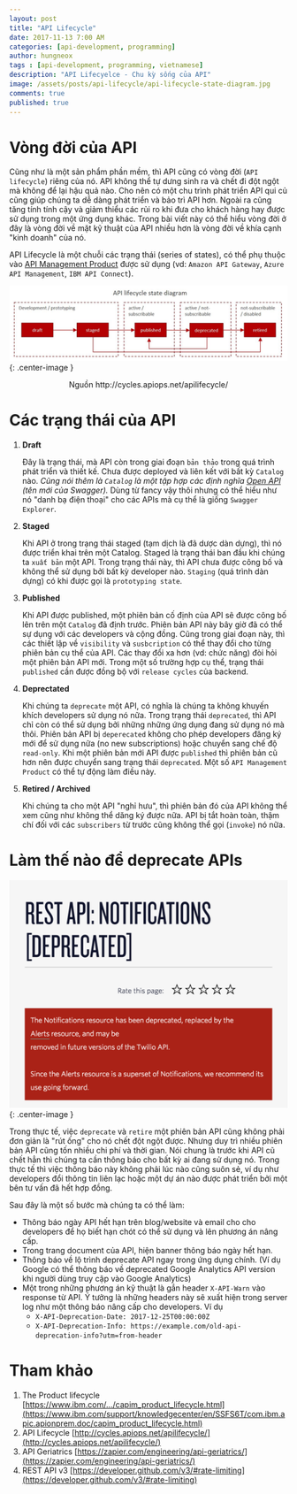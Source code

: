 ```yaml
---
layout: post
title: "API Lifecycle"
date: 2017-11-13 7:00 AM
categories: [api-development, programming]
author: hungneox
tags : [api-development, programming, vietnamese]
description: "API Lifecyelce - Chu kỳ sống của API"
image: /assets/posts/api-lifecycle/api-lifecycle-state-diagram.jpg
comments: true
published: true
---
```


# Vòng đời của API

Cũng như là một sản phẩm phần mềm, thì API cũng có vòng đời (`API lifecycle`) riêng của nó. API không thể tự dưng sinh ra và chết đi đột ngột mà không để lại hậu quả nào. Cho nên có một chu trình phát triển API qui củ cũng giúp chúng ta dễ dàng phát triển và bảo trì API hơn. Ngoài ra cũng tăng tính tính cậy và giảm thiểu các rủi ro khi đưa cho khách hàng hay được sử dụng trong một ứng dụng khác. Trong bài viết này có thể hiểu vòng đời ở đây là vòng đời về mặt kỹ thuật của API nhiều hơn là vòng đời về khía cạnh "kinh doanh" của nó.

API Lifecycle là một chuỗi các trạng thái (series of states), có thể phụ thuộc vào [API Management Product](https://en.wikipedia.org/wiki/API_management) được sử dụng (vd: `Amazon API Gateway`, `Azure API Management`, `IBM API Connect`).

!["API lifecycle diagram"](/assets/posts/api-lifecycle/api-lifecycle-state-diagram.jpg){: .center-image }
<center>Nguồn http://cycles.apiops.net/apilifecycle/</center>

# Các trạng thái của API

1. **Draft**

    Đây là trạng thái, mà API còn trong giai đoạn `bản thảo` trong quá trình phát triển và thiết kế. Chưa được deployed và liên kết với bất kỳ `Catalog` nào. 
    _Cũng nói thêm là `Catalog` là một tập hợp các định nghĩa [Open API](https://www.openapis.org/) (tên mới của Swagger)._ Dùng từ fancy vậy thôi nhưng có thể hiểu như nó "danh bạ điện thoại" cho các APIs mà cụ thể là giống `Swagger Explorer`.

2. **Staged**

    Khi API ở trong trạng thái staged (tạm dịch là đã dược dàn dựng), thì nó được triển khai trên một Catalog. Staged là trạng thái ban đầu khi chúng ta `xuất bản` một API. Trong trạng thái này, thì API chưa được công bố và không thể sử dụng bởi bất kỳ developer nào. `Staging` (quá trình dàn dựng) có khi được gọi là `prototyping state`.

3. **Published**

    Khi API được published, một phiên bản cố định của API sẽ được công bố lên trên một `Catalog` đã định trước. Phiên bản API này bây giờ đã có thể sự dụng với các developers và cộng đồng. Cũng trong giai đoạn này, thì các thiết lập về `visibility` và `susbcription` có thể thay đổi cho từng phiên bản cụ thể của API. Các thay đổi xa hơn (vd: chức năng) đòi hỏi một phiên bản API mới. Trong một số trường hợp cụ thể, trạng thái `published` cần được đồng bộ với `release cycles` của backend.

4. **Deprectated**

    Khi chúng ta `deprecate` một API, có nghĩa là chúng ta không khuyến khích developers sử dụng nó nữa. Trong trạng thái `deprecated`, thì API chỉ còn có thể sử dụng bởi những những ứng dụng đang sử dụng nó mà thôi. Phiên bản API bị `deperecated` không cho phép developers đăng ký mới để sử dụng nữa (no new subscriptions) hoặc chuyển sang chế độ `read-only`. Khi một phiên bản mới API được `published` thì phiên bản cũ hơn nên được chuyển sang trạng thái `deprecated`. Một số `API Management Product` có thể tự động làm điều này.

5. **Retired / Archived**

    Khi chúng ta cho một API "nghỉ hưu", thì phiên bản đó của API không thể xem cũng như không thể dăng ký được nữa. API bị tắt hoàn toàn, thậm chí đối với các `subscribers` từ trước cũng không thể gọi (`invoke`) nó nữa.

# Làm thế nào để deprecate APIs

!["Twilio API"](/assets/posts/api-lifecycle/twilio-api-deprecation.png){: .center-image }

Trong thực tế, việc `deprecate` và `retire` một phiên bản API cũng không phải đơn giản là "rút ống" cho nó chết đột ngột được. Nhưng duy trì nhiều phiên bản API cũng tốn nhiều chi phí và thời gian. Nói chung là trước khi API cũ chết hẳn thì chúng ta cần thông báo cho bất kỳ ai đang sử dụng nó. Trong thực tế thì việc thông báo này không phải lúc nào cũng suôn sẻ, ví dụ như developers đổi thông tin liên lạc hoặc một dự án nào được phát triển bởi một bên tư vấn đã hết hợp đồng.

Sau đây là một số bước mà chúng ta có thể làm:
- Thông báo ngày API hết hạn trên blog/website và email cho cho developers để họ biết hạn chót có thể sử dụng và lên phương án nâng cấp.
- Trong trang document của API, hiện banner thông báo ngày hết hạn.
- Thông báo về lộ trình deprecate API ngay trong ứng dụng chính. (Ví dụ Google có thể thông báo về deprecated Google Analytics API version khi người dùng truy cập vào Google Analytics)
- Một trong những phương án kỹ thuật là gắn header `X-API-Warn` vào response từ API. Ý tưởng là những headers này sẽ xuất hiện trong server log như một thông báo nâng cấp cho developers. Ví dụ
    - `X-API-Deprecation-Date: 2017-12-25T00:00:00Z`
    - `X-API-Deprecation-Info: https://example.com/old-api-deprecation-info?utm=from-header`

# Tham khảo 

1. The Product lifecycle [https://www.ibm.com/.../capim_product_lifecycle.html](https://www.ibm.com/support/knowledgecenter/en/SSFS6T/com.ibm.apic.apionprem.doc/capim_product_lifecycle.html)
2. API Lifecycle [http://cycles.apiops.net/apilifecycle/](http://cycles.apiops.net/apilifecycle/)
3. API Geriatrics [https://zapier.com/engineering/api-geriatrics/](https://zapier.com/engineering/api-geriatrics/)
4. REST API v3 [https://developer.github.com/v3/#rate-limiting](https://developer.github.com/v3/#rate-limiting)